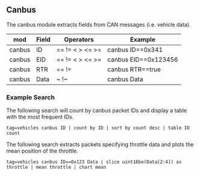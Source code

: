 ## Canbus

The canbus module extracts fields from CAN messages (i.e. vehicle data).

| mod | Field | Operators | Example
|-----|-------|-----------|----------
| canbus | ID | == != < > <= >= | canbus ID==0x341
| canbus | EID | == != < > <= >= | canbus EID==0x123456
| canbus | RTR | == != | canbus RTR==true
| canbus | Data | ~ !~ | canbus Data

### Example Search

The following search will count by canbus packet IDs and display a table with the most frequent IDs.

```
tag=vehicles canbus ID | count by ID | sort by count desc | table ID count
```

The following search extracts packets specifying throttle data and plots the mean position of the throttle.
```
tag=vehicles canbus ID==0x123 Data | slice uint16be(Data[2:4]) as throttle | mean throttle | chart mean
```
